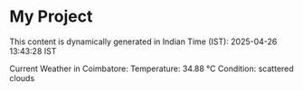# My Project

This content is dynamically generated in Indian Time (IST): 2025-04-26 13:43:28 IST


Current Weather in Coimbatore:
Temperature: 34.88 °C
Condition: scattered clouds
